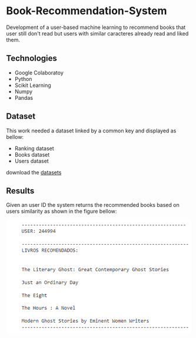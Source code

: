 # Book-Recommendation-System
Development of a user-based machine learning to recommend books that user still don't read but users with similar caracteres already read and liked them.

## Technologies
- Google Colaboratoy
- Python
- Scikit Learning
- Numpy
- Pandas

## Dataset
This work needed a dataset linked by a common key and displayed as bellow:
- Ranking dataset
- Books dataset
- Users dataset

download the <a href='http://www2.informatik.uni-freiburg.de/~cziegler/BX/'>datasets</a>

## Results
Given an user ID the system returns the recommended books based on users similarity as shown in the figure bellow:

<img src='images/output.PNG'>
